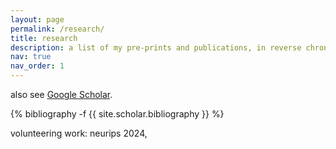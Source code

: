 ```yaml
---
layout: page
permalink: /research/
title: research
description: a list of my pre-prints and publications, in reverse chronological order.
nav: true
nav_order: 1
---
```


also see [Google Scholar](https://scholar.google.com/citations?user=89nZKJgAAAAJ).
<!-- _pages/publications.md -->
<div class="publications">

{% bibliography -f {{ site.scholar.bibliography }} %}

</div>

volunteering work: neurips 2024, 


